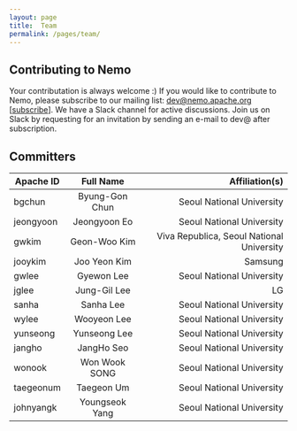 ```yaml
---
layout: page
title:  Team
permalink: /pages/team/
---
```


## Contributing to Nemo
Your contributation is always welcome :)
If you would like to contribute to Nemo, please subscribe to our mailing list: dev@nemo.apache.org [[subscribe](mailto:dev@nemo.apache.org)].
We have a Slack channel for active discussions. Join us on Slack by requesting for an invitation by 
sending an e-mail to dev@ after subscription.

## Committers

| Apache ID | Full Name | Affiliation(s) |
| --- | :------: | -------------: |
| bgchun | Byung-Gon Chun | Seoul National University |
| jeongyoon | Jeongyoon Eo | Seoul National University |
| gwkim | Geon-Woo Kim | Viva Republica, Seoul National University |
| jooykim | Joo Yeon Kim | Samsung |
| gwlee | Gyewon Lee | Seoul National University |
| jglee | Jung-Gil Lee | LG |
| sanha | Sanha Lee | Seoul National University |
| wylee | Wooyeon Lee | Seoul National University |
| yunseong | Yunseong Lee | Seoul National University |
| jangho | JangHo Seo | Seoul National University |
| wonook | Won Wook SONG | Seoul National University |
| taegeonum | Taegeon Um | Seoul National University |
| johnyangk | Youngseok Yang | Seoul National University |

